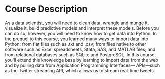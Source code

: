 # Course Description
As a data scientist, you will need to clean data, wrangle and munge it, visualize it, build predictive models and interpret these models. 
Before you can do so, however, you will need to know how to get data into Python. 
In the prequel to this course, you learned many ways to import data into Python: from flat files such as .txt and .csv; from files native to other software such as Excel spreadsheets, Stata, SAS, and MATLAB files; and from relational databases such as SQLite and PostgreSQL. 
In this course, you'll extend this knowledge base by learning to import data from the web and by pulling data from Application Programming Interfaces— APIs—such as the Twitter streaming API, which allows us to stream real-time tweets.
